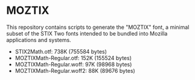 # MOZTIX

This repository contains scripts to generate the "MOZTIX" font, a minimal subset
of the STIX Two fonts intended to be bundled into Mozilla applications and
systems.

* STIX2Math.otf: 738K (755584 bytes)
* MOZTIXMath-Regular.otf: 152K (155524 bytes)
* MOZTIXMath-Regular.woff: 97K (98968 bytes)
* MOZTIXMath-Regular.woff2: 88K (89676 bytes)
